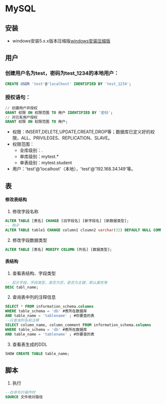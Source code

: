 # MySQL
## 安装
* windows安装5.x.x版本压缩版[windows安装压缩版](https://blog.csdn.net/y5946/article/details/78434525)  
## 用户 
### 创建用户名为test，密码为test_1234的本地用户：   
```sql
CREATE USER 'test'@'localhost' IDENTIFIED BY 'test_1234';
```
### 授权语句：  
```sql
// 创建用户并授权
GRANT 权限 ON 权限范围 TO 用户 IDENTIFIED BY '密码';
// 对已有用户授权
GRANT 权限 ON 权限范围 TO 用户;
```
* 权限：INSERT,DELETE,UPDATE,CREATE,DROP等；数据库已定义好的权限，ALL、PRIVILEGES、REPLICATION、SLAVE。  
* 权限范围：
  *  全库级别：*.*  
  *  单库级别：mytest.*  
  *  单表级别：mytest.student  
* 用户：'test'@'localhost'（本地），'test'@'192.168.34.149'等。  

## 表  
#### 修改表结构  
1. 修改字段名称  
```sql
ALTER TABLE [表名] CHANGE [旧字段名] [新字段名] [新数据类型];
-- 例子
ALTER TABLE table1 CHANGE column1 cloumn2 varchar(32) DEFAULT NULL COMMENT '注释';
```
2. 修改字段数据类型  
```sql
ALTER TABLE [表名] MODIFY COLUMN [列名] [数据类型];
``` 
  
  
#### 表结构  
1. 查看表结构、字段类型 
```sql
-- 显示字段，字段类型，是否为空，是否为主键，默认属性等
DESC tabl_name;
``` 
2. 查询表中列的注释信息  
```sql
SELECT * FROM information_schema.columns
WHERE table_schema = 'db' #表所在数据库
AND table_name = 'tablename' ; #你要查的表
--只查询列名和注释
SELECT column_name, column_comment FROM information_schema.columns
WHERE table_schema = 'db' #表所在数据库
AND table_name = 'tablename' ; #你要查的表

```
3. 查看表生成的DDL  
```sql
SHOW CREATE TABLE table_name;
```

## 脚本  
1. 执行  
```sql
--在命令行操作时
SOURCE 文件绝对路径
```
  
